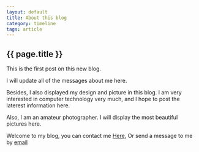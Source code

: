 ```yaml
---
layout: default
title: About this blog
category: timeline
tags: article
---
```

<h2>{{ page.title }}</h2>
<p>This is the first post on this new blog. </p>
<p>I will update all of the messages about me here. </p>
<p>Besides, I also displayed my design and picture in this blog. I am very interested in computer technology very much, and I hope to post the laterest information here.
</p>
<p>Also, I am an amateur photographer. I will display the most beautiful pictures here.</p>
<p>Welcome to my blog, you can contact me <a href="https://github.com/jevy-wangfei">Here</a>, Or send a message to me by <a href="mailto:jevy.wangfei@gmail.com">email</a></p>

